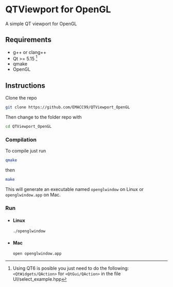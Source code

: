 # QTViewport for OpenGL

A simple QT viewport for OpenGL

## Requirements

* g++ or clang++
* Qt >= 5.15 [^1]
* qmake
* OpenGL

## Instructions

Clone the repo

```sh
git clone https://github.com/EMACC99/QTViewport_OpenGL
```

Then change to the folder repo with

```sh
cd QTViewport_OpenGL
```

### Compilation

To compile just run

```sh
qmake
```

then

```sh
make
```

This will generate an executable named `openglwindow` on Linux or `openglwindow.app` on Mac.

### Run

* #### Linux

    ```sh
    ./openglwindow
    ```

* #### Mac

    ```sh
    open openglwindow.app
    ```
[^1]: Using QT6 is posible you just need to do the following:
    `<QtWidgets/QAction>` for `<QtGui/QAction>` in the file UI/select_example.hpp
